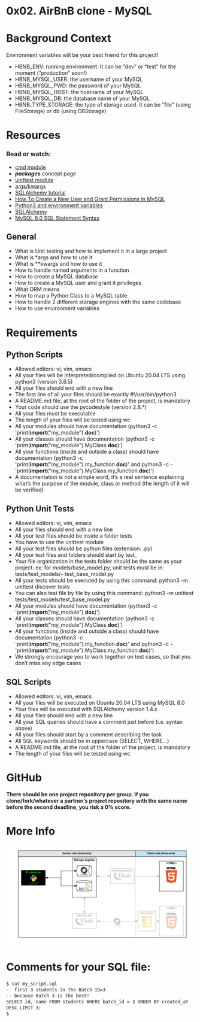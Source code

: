 # 0x02. AirBnB clone - MySQL

# Background Context
Environment variables will be your best friend for this project!

- HBNB_ENV: running environment. It can be “dev” or “test” for the moment (“production” soon!)
- HBNB_MYSQL_USER: the username of your MySQL
- HBNB_MYSQL_PWD: the password of your MySQL
- HBNB_MYSQL_HOST: the hostname of your MySQL
- HBNB_MYSQL_DB: the database name of your MySQL
- HBNB_TYPE_STORAGE: the type of storage used. It can be “file” (using FileStorage) or db (using DBStorage)

# Resources
### Read or watch:

- [cmd module](https://docs.python.org/3/library/cmd.html)
- ***packages*** concept page
- [unittest module](https://docs.python.org/3/library/unittest.html#module-unittest)
- [args/kwargs](https://yasoob.me/2013/08/04/args-and-kwargs-in-python-explained/)
- [SQLAlchemy tutorial](https://docs.sqlalchemy.org/en/13/orm/tutorial.html)
- [How To Create a New User and Grant Permissions in MySQL](https://www.digitalocean.com/community/tutorials/how-to-create-a-new-user-and-grant-permissions-in-mysql)
- [Python3 and environment variables](https://docs.python.org/3/library/os.html?highlight=env#os.getenv)
- [SQLAlchemy](https://docs.sqlalchemy.org/en/13/)
- [MySQL 8.0 SQL Statement Syntax](https://dev.mysql.com/doc/refman/8.0/en/sql-statements.html)

## General
- What is Unit testing and how to implement it in a large project
- What is *args and how to use it
- What is **kwargs and how to use it
- How to handle named arguments in a function
- How to create a MySQL database
- How to create a MySQL user and grant it privileges
- What ORM means
- How to map a Python Class to a MySQL table
- How to handle 2 different storage engines with the same codebase
- How to use environment variables

# Requirements
## Python Scripts
- Allowed editors: vi, vim, emacs
- All your files will be interpreted/compiled on Ubuntu 20.04 LTS using python3 (version 3.8.5)
- All your files should end with a new line
- The first line of all your files should be exactly #!/usr/bin/python3
- A README.md file, at the root of the folder of the project, is mandatory
- Your code should use the pycodestyle (version 2.8.*)
- All your files must be executable
- The length of your files will be tested using wc
- All your modules should have documentation (python3 -c 'print(__import__("my_module").__doc__)')
- All your classes should have documentation (python3 -c 'print(__import__("my_module").MyClass.__doc__)')
- All your functions (inside and outside a class) should have documentation (python3 -c 'print(__import__("my_module").my_function.__doc__)' and python3 -c - 'print(__import__("my_module").MyClass.my_function.__doc__)')
- A documentation is not a simple word, it’s a real sentence explaining what’s the purpose of the module, class or method (the length of it will be verified)

## Python Unit Tests
- Allowed editors: vi, vim, emacs
- All your files should end with a new line
- All your test files should be inside a folder tests
- You have to use the unittest module
- All your test files should be python files (extension: .py)
- All your test files and folders should start by test_
- Your file organization in the tests folder should be the same as your project: ex: for models/base_model.py, unit tests must be in: tests/test_models/- test_base_model.py
- All your tests should be executed by using this command: python3 -m unittest discover tests
- You can also test file by file by using this command: python3 -m unittest tests/test_models/test_base_model.py
- All your modules should have documentation (python3 -c 'print(__import__("my_module").__doc__)')
- All your classes should have documentation (python3 -c 'print(__import__("my_module").MyClass.__doc__)')
- All your functions (inside and outside a class) should have documentation (python3 -c 'print(__import__("my_module").my_function.__doc__)' and python3 -c - 'print(__import__("my_module").MyClass.my_function.__doc__)')
- We strongly encourage you to work together on test cases, so that you don’t miss any edge cases

## SQL Scripts
- Allowed editors: vi, vim, emacs
- All your files will be executed on Ubuntu 20.04 LTS using MySQL 8.0
- Your files will be executed with SQLAlchemy version 1.4.x
- All your files should end with a new line
- All your SQL queries should have a comment just before (i.e. syntax above)
- All your files should start by a comment describing the task
- All SQL keywords should be in uppercase (SELECT, WHERE…)
- A README.md file, at the root of the folder of the project, is mandatory
- The length of your files will be tested using wc

# GitHub
**There should be one project repository per group. If you clone/fork/whatever a partner’s project repository with the same name before the second deadline, you risk a 0% score.**

# More Info
![Alt text](image.png)

# Comments for your SQL file:
```
$ cat my_script.sql
-- first 3 students in the Batch ID=3
-- because Batch 3 is the best!
SELECT id, name FROM students WHERE batch_id = 3 ORDER BY created_at DESC LIMIT 3;
$
```